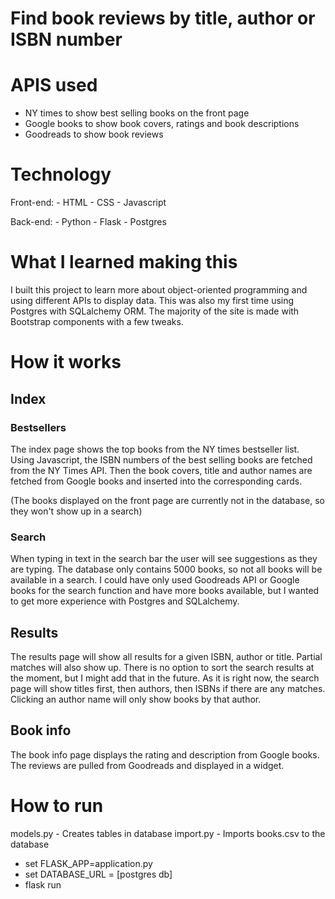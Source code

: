# Find book reviews by title, author or ISBN number

# APIS used

- NY times to show best selling books on the front page
- Google books to show book covers, ratings and book descriptions
- Goodreads to show book reviews


# Technology

Front-end: 
    - HTML
    - CSS
    - Javascript

Back-end:
    - Python
    - Flask
    - Postgres


# What I learned making this
I built this project to learn more about object-oriented programming and using different APIs to display data.
This was also my first time using Postgres with SQLalchemy ORM. The majority of the site is made with Bootstrap components with a few tweaks.


# How it works

## Index

### Bestsellers
The index page shows the top books from the NY times bestseller list. 
Using Javascript, the ISBN numbers of the best selling books are fetched from the NY Times API. Then the book covers, title and author names are fetched from Google books and inserted into the corresponding cards.

(The books displayed on the front page are currently not in the database, so they won't show up in a search)

### Search
When typing in text in the search bar the user will see suggestions as they are typing.
The database only contains 5000 books, so not all books will be available in a search. 
I could have only used Goodreads API or Google books for the search function and have more books available,
but I wanted to get more experience with Postgres and SQLalchemy.


## Results
The results page will show all results for a given ISBN, author or title. Partial matches will also show up. 
There is no option to sort the search results at the moment, but I might add that in the future.
As it is right now, the search page will show titles first, then authors, then ISBNs if there are any matches.
Clicking an author name will only show books by that author.

## Book info
The book info page displays the rating and description from Google books.
The reviews are pulled from Goodreads and displayed in a widget.


# How to run

models.py - Creates tables in database
import.py - Imports books.csv to the database

- set FLASK_APP=application.py
- set DATABASE_URL = [postgres db]
- flask run
